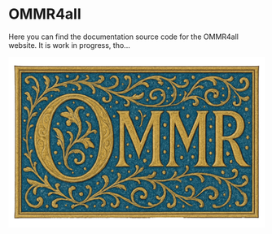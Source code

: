 # OMMR4all
Here you can find the documentation source code for the OMMR4all website.
It is work in progress, tho...

![OMMR4all Logo](docs/images/ommr.png)

